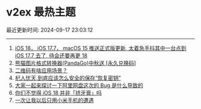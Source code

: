 # v2ex 最热主题

最近更新时间: 2024-09-17 23:03:12

--- 
1. [iOS 18， iOS 17.7， macOS 15 推送正式版更新, 太着急手抖其中一台点到 iOS 17.7 去了, 待会还要再更 18](https://www.v2ex.com/t/1073397) 
2. [熊猫图片格式转换器(PandaGo)中秋送 [永久兑换码]](https://www.v2ex.com/t/1073426) 
3. [二维码有啥应用场景？](https://www.v2ex.com/t/1073415) 
4. [杞人忧天,到底应该怎么安全的保存“恢复密钥”](https://www.v2ex.com/t/1073421) 
5. [大家一起来探讨一下阿里网盘这次的 Bug 是什么导致的](https://www.v2ex.com/t/1073418) 
6. [你们不觉得 iOS 18 并非「挤牙膏」吗](https://www.v2ex.com/t/1073437) 
7. [一次让我以后只用小米手机的遭遇](https://www.v2ex.com/t/1073479) 
